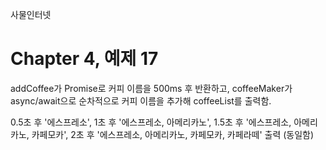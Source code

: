 
사물인터넷

Chapter 4, 예제 17
================================

addCoffee가 Promise로 커피 이름을 500ms 후 반환하고, coffeeMaker가 async/await으로 순차적으로 커피 이름을 추가해 coffeeList를 출력함.

0.5초 후 '에스프레소', 1초 후 '에스프레소, 아메리카노', 1.5초 후 '에스프레소, 아메리카노, 카페모카', 2초 후 '에스프레소, 아메리카노, 카페모카, 카페라떼' 출력 (동일함)